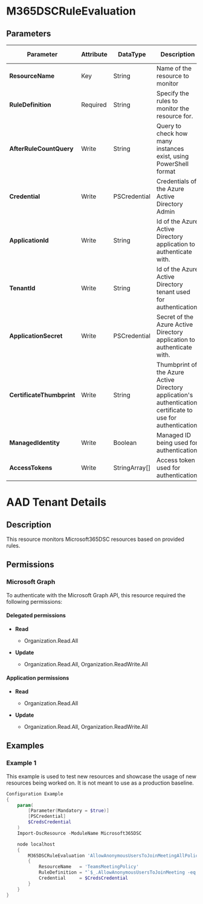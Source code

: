 ﻿# M365DSCRuleEvaluation

## Parameters

| Parameter | Attribute | DataType | Description | Allowed Values |
| --- | --- | --- | --- | --- |
| **ResourceName** | Key | String | Name of the resource to monitor | |
| **RuleDefinition** | Required | String | Specify the rules to monitor the resource for. | |
| **AfterRuleCountQuery** | Write | String | Query to check how many instances exist, using PowerShell format | |
| **Credential** | Write | PSCredential | Credentials of the Azure Active Directory Admin | |
| **ApplicationId** | Write | String | Id of the Azure Active Directory application to authenticate with. | |
| **TenantId** | Write | String | Id of the Azure Active Directory tenant used for authentication. | |
| **ApplicationSecret** | Write | PSCredential | Secret of the Azure Active Directory application to authenticate with. | |
| **CertificateThumbprint** | Write | String | Thumbprint of the Azure Active Directory application's authentication certificate to use for authentication. | |
| **ManagedIdentity** | Write | Boolean | Managed ID being used for authentication. | |
| **AccessTokens** | Write | StringArray[] | Access token used for authentication. | |

# AAD Tenant Details

## Description

This resource monitors Microsoft365DSC resources based on provided rules.

## Permissions

### Microsoft Graph

To authenticate with the Microsoft Graph API, this resource required the following permissions:

#### Delegated permissions

- **Read**

    - Organization.Read.All

- **Update**

    - Organization.Read.All, Organization.ReadWrite.All

#### Application permissions

- **Read**

    - Organization.Read.All

- **Update**

    - Organization.Read.All, Organization.ReadWrite.All

## Examples

### Example 1

This example is used to test new resources and showcase the usage of new resources being worked on.
It is not meant to use as a production baseline.

```powershell
Configuration Example
{
    param(
        [Parameter(Mandatory = $true)]
        [PSCredential]
        $CredsCredential
    )
    Import-DscResource -ModuleName Microsoft365DSC

    node localhost
    {
        M365DSCRuleEvaluation 'AllowAnonymousUsersToJoinMeetingAllPolicies'
        {
            ResourceName   = 'TeamsMeetingPolicy'
            RuleDefinition = "`$_.AllowAnonymousUsersToJoinMeeting -eq `$true"
            Credential     = $CredsCredential
        }
    }
}
```

